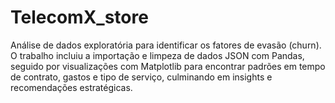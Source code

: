 # TelecomX_store
Análise de dados exploratória para identificar os fatores de evasão (churn). O trabalho incluiu a importação e limpeza de dados JSON com Pandas, seguido por visualizações com Matplotlib para encontrar padrões em tempo de contrato, gastos e tipo de serviço, culminando em insights e recomendações estratégicas.

